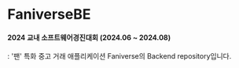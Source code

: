 # FaniverseBE
#### 2024 교내 소프트웨어경진대회 (2024.06 ~ 2024.08)
: '팬' 특화 중고 거래 애플리케이션 Faniverse의 Backend repository입니다.
